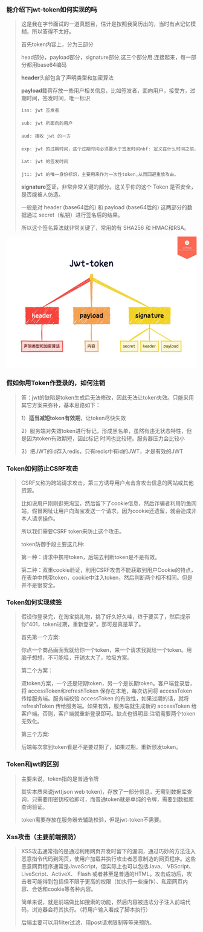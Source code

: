 ### 能介绍下jwt-token如何实现的吗

> 这是我在字节面试的一道真题目，估计是按照我简历出的，当时有点记忆模糊，所以答得不太好。
>
> 
>
> 首先token内容上，分为三部分
>
> head部分，payload部分，signature部分,这三个部分用.连接起来，每一部分都用base64编码
>
> **header**头部包含了声明类型和加密算法
>
> **payload**载荷存放一些用户相关信息，比如签发者，面向用户，接受方，过期时间，签发时间，唯一标识
>
> ```java
> iss: jwt 签发者
> 
> sub: jwt 所面向的用户
> 
> aud: 接收 jwt 的一方
> 
> exp: jwt 的过期时间，这个过期时间必须要大于签发时间nbf: 定义在什么时间之前，该jwt都是不可用的
> 
> iat: jwt 的签发时间
> 
> jti: jwt 的唯一身份标识，主要用来作为一次性token,从而回避重放攻击。
> ```
>
> **signature**签证，非常非常关键的部分。这关乎你的这个 Token 是否安全，是否能被人仿造。
>
> 一般是对 header (base64后的) 和 payload (base64后的) 这两部分的数据通过 secret（私钥）进行签名后的结果。
>
> 所以这个签名算法就非常关键了，常用的有 SHA256 和 HMAC和RSA。

![image-20221214125346065](jwt(Token原理)/image-20221214125346065.png)

### 假如你用Token作登录的，如何注销

> 答：jwt的缺陷是token生成后无法修改，因此无法让token失效。只能采用其它方案来弥补，基本思路如下：
>
> 1）**适当减短token有效期**，让token尽快失效
>
> 2）服务端对失效token进行标记，形成黑名单，虽然有违无状态特性，但是因为token有效期短，因此标记 时间也比较短。服务器压力会比较小
>
> 3）把JWT的id存入redis，只有redis中有id的JWT，才是有效的JWT



### Token如何防止CSRF攻击

> CSRF又称为跨站请求攻击，第三方诱导用户点击含攻击信息的网站或其他资源。
>
> 比如说用户刚刚逛完淘宝，然后留下了cookie信息，然后诈骗者利用钓鱼网站，假冒网址让用户向淘宝发送一个请求，因为cookie还遗留，就会造成非本人请求操作。
>
> 所以我们需要CSRF token来防止这个攻击。
>
> token防御手段主要这几种:
>
> 第一种：请求中携带token，后端去判断token是不是有效。
>
> 第二种：双重cookie验证，利用CSRF攻击不能获取到用户Cookie的特点，在表单中携带token，cookie中注入token，然后判断两个相不相同。但是并不是很安全。



### Token如何实现续签

> 假设你登录完，在淘宝挑礼物，挑了好久好久哇，终于要买了，然后提示你"401，token过期，重新登录"。那可是真是草了。
>
> 首先第一个方案:
>
> 你点一个商品画面我就给你一个token，来一个请求我就给一个token。用脑子想想，不可能哇，开销太大了，垃圾方案。
>
> 第二个方案：
>
> 双token方案，一个还是短期token，另一个是长期token。客户端登录后，将 accessToken和refreshToken 保存在本地，每次访问将 accessToken 传给服务端。服务端校验 accessToken 的有效性，如果过期的话，就将 refreshToken 传给服务端。如果有效，服务端就生成新的 accessToken 给客户端。否则，客户端就重新登录即可。缺点也很明显:注销需要两个token无效化。
>
> 第三个方案:
>
> 后端每次拿到token看是不是要过期了，如果过期，重新颁发token。



### Token和jwt的区别

> 主要来说，token指的是普通令牌
>
> 其实本质来说jwt(json web token)，存放了一部分信息，无需到数据库查询，只需要用密钥校验即可，而普通token就是单纯的令牌，需要到数据库查询验证。
>
> token需要存放在服务器去辅助校验，但是jwt-token不需要。



### Xss攻击（主要前端预防）

> XSS攻击通常指的是通过利用网页开发时留下的漏洞，通过巧妙的方法注入恶意指令代码到网页，使用户加载并执行攻击者恶意制造的网页程序。这些恶意网页程序通常是JavaScript，但实际上也可以包括Java、 VBScript、 LiveScript、ActiveX、 Flash 或者甚至是普通的HTML。攻击成功后，攻击者可能得到包括但不限于更高的权限（如执行一些操作）、私密网页内容、会话和cookie等各种内容。
>
> 简单来说，就是前端做比如搜索的功能，然后内容被违法分子注入前端代码，浏览器会将其执行。（将用户输入看成了脚本执行）
>
> 后端主要可以用filter过滤，用post请求限制等等来预防。